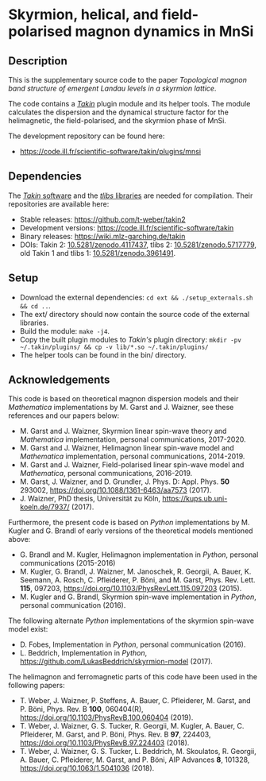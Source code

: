 # Skyrmion, helical, and field-polarised magnon dynamics in MnSi


## Description
This is the supplementary source code to the paper
*Topological magnon band structure of emergent Landau levels in a skyrmion lattice*.

The code contains a [*Takin*](https://doi.org/10.5281/zenodo.4117437) plugin module and its helper tools.
The module calculates the dispersion and the dynamical structure factor for the helimagnetic, the field-polarised, and the skyrmion phase of MnSi.

The development repository can be found here:
- https://code.ill.fr/scientific-software/takin/plugins/mnsi


## Dependencies
The [*Takin* software](https://doi.org/10.5281/zenodo.4117437) and the [*tlibs* libraries](https://doi.org/10.5281/zenodo.5717779) are needed for compilation.
Their repositories are available here:
- Stable releases: https://github.com/t-weber/takin2
- Development versions: https://code.ill.fr/scientific-software/takin
- Binary releases: https://wiki.mlz-garching.de/takin
- DOIs: Takin 2: [10.5281/zenodo.4117437](https://doi.org/10.5281/zenodo.4117437), tlibs 2: [10.5281/zenodo.5717779](https://doi.org/10.5281/zenodo.5717779), old Takin 1 and tlibs 1: [10.5281/zenodo.3961491](https://doi.org/10.5281/zenodo.3961491).


## Setup
- Download the external dependencies: `cd ext && ./setup_externals.sh && cd ..`.
- The ext/ directory should now contain the source code of the external libraries.
- Build the module: `make -j4`.
- Copy the built plugin modules to *Takin's* plugin directory: `mkdir -pv ~/.takin/plugins/ && cp -v lib/*.so ~/.takin/plugins/`
- The helper tools can be found in the bin/ directory.


## Acknowledgements
This code is based on theoretical magnon dispersion models and their *Mathematica* implementations by M. Garst and J. Waizner, see these references and our papers below:
- M. Garst and J. Waizner, Skyrmion linear spin-wave theory and *Mathematica* implementation, personal communications, 2017-2020.
- M. Garst and J. Waizner, Helimagnon linear spin-wave model and *Mathematica* implementation, personal communications, 2014-2019.
- M. Garst and J. Waizner, Field-polarised linear spin-wave model and *Mathematica*, personal communications, 2016-2019.
- M. Garst, J. Waizner, and D. Grundler, J. Phys. D: Appl. Phys. **50** 293002, https://doi.org/10.1088/1361-6463/aa7573 (2017).
- J. Waizner, PhD thesis, Universität zu Köln, https://kups.ub.uni-koeln.de/7937/ (2017).

Furthermore, the present code is based on *Python* implementations by M. Kugler and G. Brandl of early versions of the theoretical models mentioned above:
- G. Brandl and M. Kugler, Helimagnon implementation in *Python*, personal communications (2015-2016)
- M. Kugler, G. Brandl, J. Waizner, M. Janoschek, R. Georgii, A. Bauer, K. Seemann, A. Rosch, C. Pfleiderer, P. Böni, and M. Garst, Phys. Rev. Lett. **115**, 097203, https://doi.org/10.1103/PhysRevLett.115.097203 (2015).
- M. Kugler and G. Brandl, Skyrmion spin-wave implementation in *Python*, personal communication (2016).

The following alternate *Python* implementations of the skyrmion spin-wave model exist:
- D. Fobes, Implementation in *Python*, personal communication (2016).
- L. Beddrich, Implementation in *Python*, https://github.com/LukasBeddrich/skyrmion-model (2017).

The helimagnon and ferromagnetic parts of this code have been used in the following papers:
- T. Weber, J. Waizner, P. Steffens, A. Bauer, C. Pfleiderer, M. Garst, and P. Böni, Phys. Rev. B **100**, 060404(R), https://doi.org/10.1103/PhysRevB.100.060404 (2019).
- T. Weber, J. Waizner, G. S. Tucker, R. Georgii, M. Kugler, A. Bauer, C. Pfleiderer, M. Garst, and P. Böni, Phys. Rev. B **97**, 224403, https://doi.org/10.1103/PhysRevB.97.224403 (2018).
- T. Weber, J. Waizner, G. S. Tucker, L. Beddrich, M. Skoulatos, R. Georgii, A. Bauer, C. Pfleiderer, M. Garst, and P. Böni, AIP Advances **8**, 101328, https://doi.org/10.1063/1.5041036 (2018).
